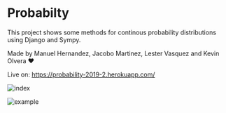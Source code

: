 # Probabilty

This project shows some methods for continous probability distributions using Django and Sympy.

Made by Manuel Hernandez, Jacobo Martinez, Lester Vasquez and Kevin Olvera :heart:

Live on: https://probability-2019-2.herokuapp.com/

![index](https://i.imgur.com/qxi0LSl.png)

![example](https://i.imgur.com/FLRssUu.png)


